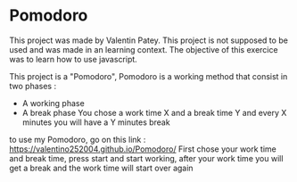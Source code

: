# Pomodoro
This project was made by Valentin Patey. 
This project is not supposed to be used and was made in an learning context. 
The objective of this exercice was to learn how to use javascript. 

This project is a "Pomodoro", Pomodoro is a working method that consist in two phases :
- A working phase
- A break phase
You chose a work time X and a break time Y and every X minutes you will have a Y minutes break

to use my Pomodoro, go on this link : https://valentino252004.github.io/Pomodoro/
First chose your work time and break time, press start and start working, after your work time you will get a break and the work time will start over again
